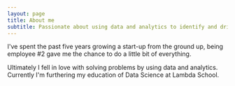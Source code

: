 ```yaml
---
layout: page
title: About me
subtitle: Passionate about using data and analytics to identify and drive digital growth 📈
---
```


I've spent the past five years growing a start-up from the ground up, being employee #2 gave me the chance to do a little bit of everything. 

Ultimately I fell in love with solving problems by using data and analytics. Currently I'm furthering my education of Data Science at Lambda School.  

